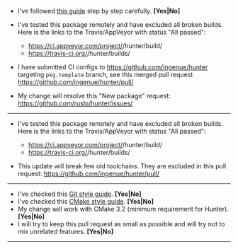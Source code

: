 <!--- Use this part of template if you're adding new package. Remove the rest. -->
<!--- BEGIN -->

* I've followed [this guide](https://docs.hunter.sh/en/latest/creating-new/create/cmake.html)
  step by step carefully. **[Yes|No]**

* I've tested this package remotely and have excluded all broken builds.
  Here is the links to the Travis/AppVeyor with status "All passed":

  * https://ci.appveyor.com/project/<username>/hunter/build/<build-number>
  * https://travis-ci.org/<username>/hunter/builds/<build-number>

* I have submitted CI configs to https://github.com/ingenue/hunter targeting `pkg.template` branch,
  see this merged pull request https://github.com/ingenue/hunter/pull/<number>

<!--- Remove next line if there is no corresponding "New package" issue. -->
* My change will resolve this "New package" request: https://github.com/ruslo/hunter/issues/<number>

---
<!--- END -->

<!--- Use this part of template if you're updating existing package. Remove the rest. -->
<!--- BEGIN -->

* I've tested this package remotely and have excluded all broken builds.
  Here is the links to the Travis/AppVeyor with status "All passed":

  * https://ci.appveyor.com/project/<username>/hunter/build/<build-number>
  * https://travis-ci.org/<username>/hunter/builds/<build-number>

<!--- Remove next line if this update doesn't break old toolchains -->
* This update will break few old toolchains.
  They are excluded in this pull request: https://github.com/ingenue/hunter/pull/<number>

---
<!--- END -->

<!--- Use this part of template for other type of changes. Remove the rest. -->
<!--- BEGIN -->

* I've checked this [Git style guide](https://0.readthedocs.io/en/latest/git.html). **[Yes|No]**
* I've checked this [CMake style guide](https://0.readthedocs.io/en/latest/cmake.html). **[Yes|No]**
* My change will work with CMake 3.2 (minimum requirement for Hunter). **[Yes|No]**
* I will try to keep this pull request as small as possible and will try not to mix unrelated features. **[Yes|No]**

---
<!--- END -->

